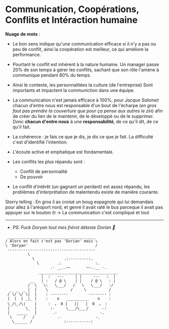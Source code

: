 # Communication, Coopérations, Conflits et Intéraction humaine

**Nuage de mots** :

- Le bon sens indique qu'une communication efficace si il n'y a pas ou peu de conflit, ainsi la coopération est meilleur, ce qui améliore la performance.

- Pourtant le conflit est inhérent à la nature humaine. Un manager passe 20% de son temps à gérer les conflits, sachant que son rôle l'amène à communique pendant 80% du temps.

- Ainsi le contexte, les personnalitées la culture (de l'entreprise)  Sont importants et impactent la communiction dans une équipe.

- La communication n'est jamais efficace à 100%, pour *Jacque Salomet* chacun d'entre nous est responsable d'un bout de l'écharpe (*en gros faut pas prendre la couverture que pour ça pense aux autres le zin*) afin de créer du lien de le maintenir, de le développé ou de le supprimer. Donc **chacun d'entre nous** à une **responsabilité**, de ce qu'il dit, de ce qu'il fait.

- La cohérence : je fais ce que je dis, je dis ce que je fait. La difficulté c'est d'identifié l'intention.

- L'écoute active et emphatique est fondamentale.

- Les conflits les plus répandu sont :
  - Conflit de personnalité
  - De pouvoir

- Le conflit d'intérêt (un gagnant un perdant) est assez répandu, les problèmes d'interprétation de malentendu existe de manière courante.


Storry telling : En gros il as croisé un boug espagnole qui lui demandais pour allez à l'aréoport nord, et genre il avait raté le bus parceque il avait pas appuyer sur le bouton 🤓 -> La communication c'est compliqué et tout


---


- *PS: Fuck Doryan tout mes frérot déteste Dorian 🥷*

```
 _______________________________________
/ Alors en fait c'est pas 'Dorian' mais \
\ 'Doryan'                              /
 ---------------------------------------
          \
            \             .:---------:.
              \        .:               :.
                    .· __..~~       ~~..__ ·.
               ___________________________________
                |  :   ---     | |     ---   :  |
           __   | :   / @ \    | |    / @ \   : |
          /  \   \:   \___/   /   \   \___/   :/
  _  _  _ |  |    \          /     \          /
 / \/ \/ \|  |    : --------         -------- :
 |  |  | _|_ |    :    o   __________    o    :
 \_/\_/\|    |     :  。 0 |   ||   |  0  。 :
 |       \_  |      :-     \___/\___/      -:
 |   _____   |       .-                   -.
  \     /   /          .-               -.
   \______ /              :-----------:
```
